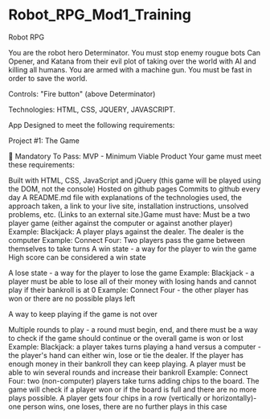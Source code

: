 # Robot_RPG_Mod1_Training

Robot RPG

You are the robot hero Determinator. You must stop enemy rougue bots Can Opener, and Katana from their evil plot of 
taking over the world with AI and killing all humans.
You are armed with a machine gun. You must be fast in order to save the world.

Controls: "Fire button" (above Determinator)

Technologies: HTML, CSS, JQUERY, JAVASCRIPT.

App Designed to meet the following requirements:

Project #1: The Game

🔴 Mandatory To Pass:
MVP - Minimum Viable Product
Your game must meet these requirements:

Built with HTML, CSS, JavaScript and jQuery (this game will be played using the DOM, not the console)
Hosted on github pages
Commits to github every day
A README.md file with explanations of the technologies used, the approach taken, a link to your live site, installation instructions, unsolved problems, etc.
 (Links to an external site.)Game must have:
Must be a two player game (either against the computer or against another player)
Example: Blackjack: A player plays against the dealer. The dealer is the computer
Example: Connect Four: Two players pass the game between themselves to take turns
A win state - a way for the player to win the game
High score can be considered a win state

A lose state - a way for the player to lose the game
Example: Blackjack - a player must be able to lose all of their money with losing hands and cannot play if their bankroll is at 0
Example: Connect Four - the other player has won or there are no possible plays left

A way to keep playing if the game is not over

Multiple rounds to play - a round must begin, end, and there must be a way to check if the game should continue or the overall game is won or lost
Example: Blackjack: a player takes turns playing a hand versus a computer - the player's hand can either win, lose or tie the dealer. If the player has enough money in their bankroll they can keep playing. A player must be able to win several rounds and increase their bankroll
Example: Connect Four: two (non-computer) players take turns adding chips to the board. The game will check if a player won or if the board is full and there are no more plays possible. A player gets four chips in a row (vertically or horizontally)- one person wins, one loses, there are no further plays in this case

